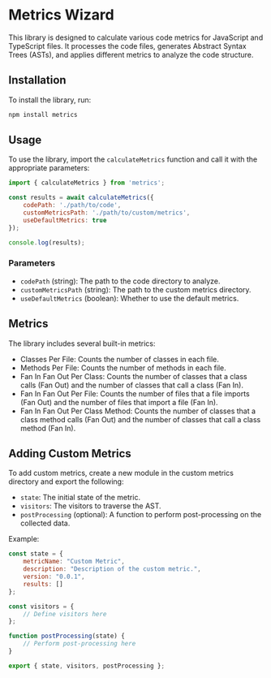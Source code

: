 # Metrics Wizard

This library is designed to calculate various code metrics for JavaScript and TypeScript files. It processes the code files, generates Abstract Syntax Trees (ASTs), and applies different metrics to analyze the code structure.

## Installation

To install the library, run:

```sh
npm install metrics
```

## Usage

To use the library, import the `calculateMetrics` function and call it with the appropriate parameters:

```js
import { calculateMetrics } from 'metrics';

const results = await calculateMetrics({
    codePath: './path/to/code',
    customMetricsPath: './path/to/custom/metrics',
    useDefaultMetrics: true
});

console.log(results);
```

### Parameters

* `codePath` (string): The path to the code directory to analyze.
* `customMetricsPath` (string): The path to the custom metrics directory.
* `useDefaultMetrics` (boolean): Whether to use the default metrics.

## Metrics
The library includes several built-in metrics:

* Classes Per File: Counts the number of classes in each file.
* Methods Per File: Counts the number of methods in each file.
* Fan In Fan Out Per Class: Counts the number of classes that a class calls (Fan Out) and the number of classes that call a class (Fan In).
* Fan In Fan Out Per File: Counts the number of files that a file imports (Fan Out) and the number of files that import a file (Fan In).
* Fan In Fan Out Per Class Method: Counts the number of classes that a class method calls (Fan Out) and the number of classes that call a class method (Fan In).

## Adding Custom Metrics

To add custom metrics, create a new module in the custom metrics directory and export the following:

* `state`: The initial state of the metric.
* `visitors`: The visitors to traverse the AST.
* `postProcessing` (optional): A function to perform post-processing on the collected data.

Example:

```js
const state = {
    metricName: "Custom Metric",
    description: "Description of the custom metric.",
    version: "0.0.1",
    results: []
};

const visitors = {
    // Define visitors here
};

function postProcessing(state) {
    // Perform post-processing here
}

export { state, visitors, postProcessing };
```
